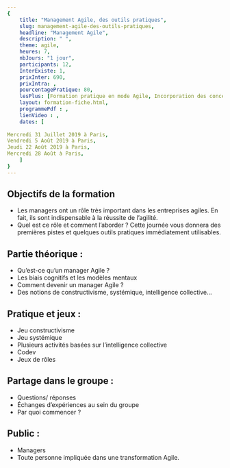 ```yaml
---
{
	title: "Management Agile, des outils pratiques",
	slug: management-agile-des-outils-pratiques, 
	headline: "Management Agile",
	description: " ",
	theme: agile,
	heures: 7,
	nbJours: "1 jour",
	participants: 12,
	InterExiste: 1,
	prixInter: 690,
	prixIntra: ,
	pourcentagePratique: 80,
	lesPlus: [Formation pratique en mode Agile, Incorporation des concepts par le jeu],
	layout: formation-fiche.html, 
	programmePdf : ,
	lienVideo : ,
	dates: [
  
Mercredi 31 Juillet 2019 à Paris,
Vendredi 5 Août 2019 à Paris, 
Jeudi 22 Août 2019 à Paris,
Mercredi 28 Août à Paris,
	]
}
---
```


## Objectifs de la formation ##

* Les managers ont un rôle très important dans les entreprises agiles. En fait, ils sont indispensable à la réussite de l’agilité.
* Quel est ce rôle et comment l’aborder ? Cette journée vous donnera des premières pistes et quelques outils pratiques immédiatement utilisables.


## Partie théorique : ##

* Qu’est-ce qu’un manager Agile ?
* Les biais cognitifs et les modèles mentaux
* Comment devenir un manager Agile ?
* Des notions de constructivisme, systémique, intelligence collective...

## Pratique et jeux : ##

* Jeu constructivisme
* Jeu systémique
* Plusieurs activités basées sur l’intelligence collective
* Codev
* Jeux de rôles

## Partage dans le groupe : ##

* Questions/ réponses
* Échanges d’expériences au sein du groupe
* Par quoi commencer ?

## Public : ##

* Managers
* Toute personne impliquée dans une transformation Agile.

